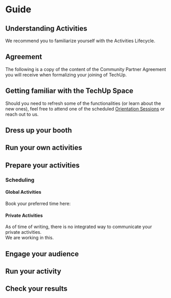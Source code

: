 # Guide

## Understanding Activities

We recommend you to familiarize yourself with the Activities Lifecycle.



## Agreement

The following is a copy of the content of the Community Partner Agreement you will receive when formalizing your joining of TechUp.





## Getting familiar with the TechUp Space



Should you need to refresh some of the functionalities (or learn about the new ones), feel free to attend one of the scheduled [Orientation Sessions](../../activities/space-management/orientation-sessions.md) or reach out to us.



## Dress up your booth





## Run your own activities



## Prepare your activities



### Scheduling

#### Global Activities

Book your preferred time here:

#### Private Activities

As of time of writing, there is no integrated way to communicate your private activities.\
We are working in this.

####

## Engage your audience



## Run your activity



## Check your results









